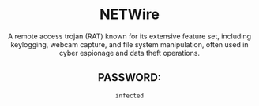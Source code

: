 <div align="center">

# NETWire

A remote access trojan (RAT) known for its extensive feature set, including keylogging, webcam capture, and file system manipulation, often used in cyber espionage and data theft operations.

## PASSWORD:

```
infected
```

</div>
